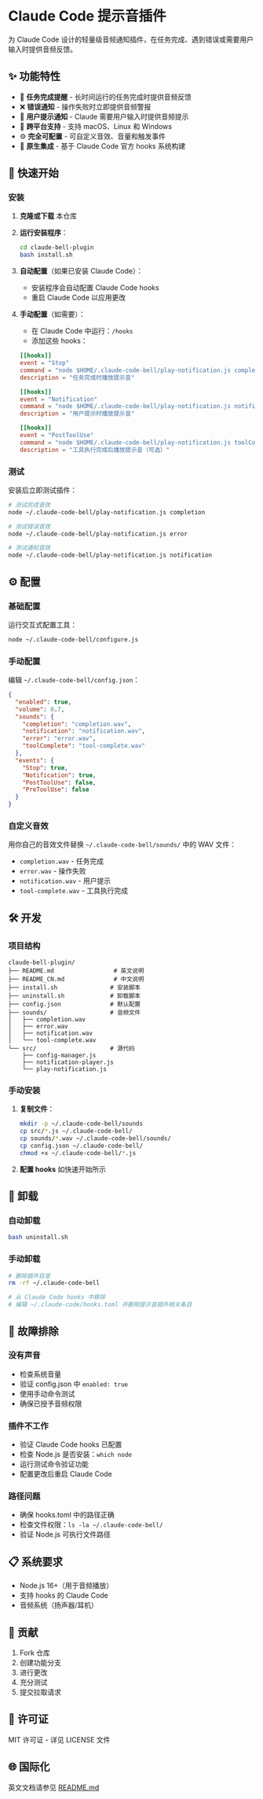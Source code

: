 # Claude Code 提示音插件

为 Claude Code 设计的轻量级音频通知插件，在任务完成、遇到错误或需要用户输入时提供音频反馈。

## ✨ 功能特性

- 🔔 **任务完成提醒** - 长时间运行的任务完成时提供音频反馈
- ❌ **错误通知** - 操作失败时立即提供音频警报
- 🔔 **用户提示通知** - Claude 需要用户输入时提供音频提示
- 🎵 **跨平台支持** - 支持 macOS、Linux 和 Windows
- ⚙️ **完全可配置** - 可自定义音效、音量和触发事件
- 🔗 **原生集成** - 基于 Claude Code 官方 hooks 系统构建

## 🚀 快速开始

### 安装

1. **克隆或下载** 本仓库
2. **运行安装程序**：
   ```bash
   cd claude-bell-plugin
   bash install.sh
   ```

3. **自动配置**（如果已安装 Claude Code）：
   - 安装程序会自动配置 Claude Code hooks
   - 重启 Claude Code 以应用更改

4. **手动配置**（如需要）：
   - 在 Claude Code 中运行：`/hooks`
   - 添加这些 hooks：
   ```toml
   [[hooks]]
   event = "Stop"
   command = "node $HOME/.claude-code-bell/play-notification.js completion"
   description = "任务完成时播放提示音"

   [[hooks]]
   event = "Notification"
   command = "node $HOME/.claude-code-bell/play-notification.js notification"
   description = "用户提示时播放提示音"

   [[hooks]]
   event = "PostToolUse"
   command = "node $HOME/.claude-code-bell/play-notification.js toolComplete"
   description = "工具执行完成后播放提示音（可选）"
   ```

### 测试

安装后立即测试插件：

```bash
# 测试完成音效
node ~/.claude-code-bell/play-notification.js completion

# 测试错误音效
node ~/.claude-code-bell/play-notification.js error

# 测试通知音效
node ~/.claude-code-bell/play-notification.js notification
```

## ⚙️ 配置

### 基础配置

运行交互式配置工具：
```bash
node ~/.claude-code-bell/configure.js
```

### 手动配置

编辑 `~/.claude-code-bell/config.json`：

```json
{
  "enabled": true,
  "volume": 0.7,
  "sounds": {
    "completion": "completion.wav",
    "notification": "notification.wav",
    "error": "error.wav",
    "toolComplete": "tool-complete.wav"
  },
  "events": {
    "Stop": true,
    "Notification": true,
    "PostToolUse": false,
    "PreToolUse": false
  }
}
```

### 自定义音效

用你自己的音效文件替换 `~/.claude-code-bell/sounds/` 中的 WAV 文件：
- `completion.wav` - 任务完成
- `error.wav` - 操作失败
- `notification.wav` - 用户提示
- `tool-complete.wav` - 工具执行完成

## 🛠️ 开发

### 项目结构

```
claude-bell-plugin/
├── README.md                 # 英文说明
├── README_CN.md              # 中文说明
├── install.sh               # 安装脚本
├── uninstall.sh             # 卸载脚本
├── config.json              # 默认配置
├── sounds/                  # 音频文件
│   ├── completion.wav
│   ├── error.wav
│   ├── notification.wav
│   └── tool-complete.wav
└── src/                     # 源代码
    ├── config-manager.js
    ├── notification-player.js
    └── play-notification.js
```

### 手动安装

1. **复制文件**：
   ```bash
   mkdir -p ~/.claude-code-bell/sounds
   cp src/*.js ~/.claude-code-bell/
   cp sounds/*.wav ~/.claude-code-bell/sounds/
   cp config.json ~/.claude-code-bell/
   chmod +x ~/.claude-code-bell/*.js
   ```

2. **配置 hooks** 如快速开始所示

## 🧹 卸载

### 自动卸载
```bash
bash uninstall.sh
```

### 手动卸载
```bash
# 删除插件目录
rm -rf ~/.claude-code-bell

# 从 Claude Code hooks 中移除
# 编辑 ~/.claude-code/hooks.toml 并删除提示音插件相关条目
```

## 🔧 故障排除

### 没有声音
- 检查系统音量
- 验证 config.json 中 `enabled: true`
- 使用手动命令测试
- 确保已授予音频权限

### 插件不工作
- 验证 Claude Code hooks 已配置
- 检查 Node.js 是否安装：`which node`
- 运行测试命令验证功能
- 配置更改后重启 Claude Code

### 路径问题
- 确保 hooks.toml 中的路径正确
- 检查文件权限：`ls -la ~/.claude-code-bell/`
- 验证 Node.js 可执行文件路径

## 📋 系统要求

- Node.js 16+（用于音频播放）
- 支持 hooks 的 Claude Code
- 音频系统（扬声器/耳机）

## 🤝 贡献

1. Fork 仓库
2. 创建功能分支
3. 进行更改
4. 充分测试
5. 提交拉取请求

## 📄 许可证

MIT 许可证 - 详见 LICENSE 文件

## 🌐 国际化

英文文档请参见 [README.md](README.md)